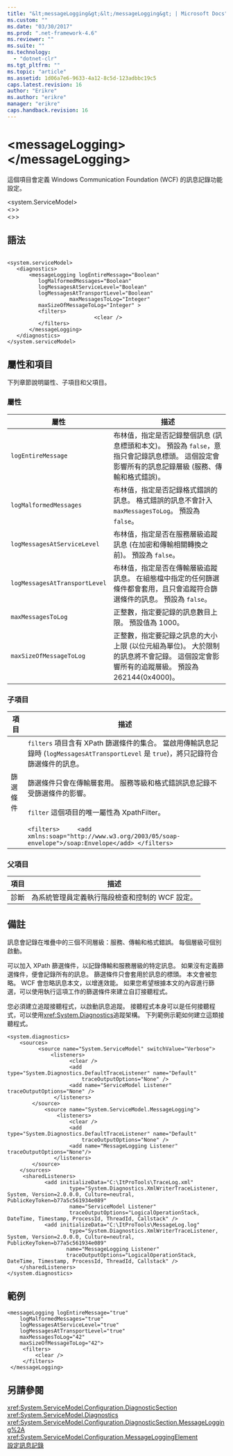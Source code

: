 ```yaml
---
title: "&lt;messageLogging&gt;&lt;/messageLogging&gt; | Microsoft Docs"
ms.custom: ""
ms.date: "03/30/2017"
ms.prod: ".net-framework-4.6"
ms.reviewer: ""
ms.suite: ""
ms.technology: 
  - "dotnet-clr"
ms.tgt_pltfrm: ""
ms.topic: "article"
ms.assetid: 1d06a7e6-9633-4a12-8c5d-123adbbc19c5
caps.latest.revision: 16
author: "Erikre"
ms.author: "erikre"
manager: "erikre"
caps.handback.revision: 16
---
```

# &lt;messageLogging&gt;&lt;/messageLogging&gt;
這個項目會定義 Windows Communication Foundation (WCF) 的訊息記錄功能設定。  
  
 \<system.ServiceModel>  
<>\>  
<>\>  
  
## <a name="syntax"></a>語法  
  
```  
  
<system.serviceModel>  
   <diagnostics>  
       <messageLogging logEntireMessage="Boolean"  
          logMalformedMessages="Boolean"  
          logMessagesAtServiceLevel="Boolean"  
          logMessagesAtTransportLevel="Boolean"  
                    maxMessagesToLog="Integer"  
          maxSizeOfMessageToLog="Integer" >  
          <filters>  
                            <clear />  
          </filters>  
       </messageLogging>  
   </diagnostics>  
</system.serviceModel>  
```  
  
## <a name="attributes-and-elements"></a>屬性和項目  
 下列章節說明屬性、子項目和父項目。  
  
### <a name="attributes"></a>屬性  
  
|屬性|描述|  
|---------------|-----------------|  
|`logEntireMessage`|布林值，指定是否記錄整個訊息 (訊息標頭和本文)。 預設為 `false`，意指只會記錄訊息標頭。 這個設定會影響所有的訊息記錄層級 (服務、傳輸和格式錯誤)。|  
|`logMalformedMessages`|布林值，指定是否記錄格式錯誤的訊息。 格式錯誤的訊息不會計入 `maxMessagesToLog`。 預設為 `false`。|  
|`logMessagesAtServiceLevel`|布林值，指定是否在服務層級追蹤訊息 (在加密和傳輸相關轉換之前)。 預設為 `false`。|  
|`logMessagesAtTransportLevel`|布林值，指定是否在傳輸層級追蹤訊息。 在組態檔中指定的任何篩選條件都會套用，且只會追蹤符合篩選條件的訊息。 預設為 `false`。|  
|`maxMessagesToLog`|正整數，指定要記錄的訊息數目上限。 預設值為 1000。|  
|`maxSizeOfMessageToLog`|正整數，指定要記錄之訊息的大小上限 (以位元組為單位)。 大於限制的訊息將不會記錄。 這個設定會影響所有的追蹤層級。 預設為 262144(0x4000)。|  
  
### <a name="child-elements"></a>子項目  
  
|項目|描述|  
|-------------|-----------------|  
|篩選條件|`filters` 項目含有 XPath 篩選條件的集合。 當啟用傳輸訊息記錄時 (`logMessagesAtTransportLevel` 是 `true`)，將只記錄符合篩選條件的訊息。<br /><br /> 篩選條件只會在傳輸層套用。 服務等級和格式錯誤訊息記錄不受篩選條件的影響。<br /><br /> `filter` 這個項目的唯一屬性為 XpathFilter。<br /><br /> `<filters>     <add xmlns:soap="http://www.w3.org/2003/05/soap-envelope">/soap:Envelope</add> </filters>`|  
  
### <a name="parent-elements"></a>父項目  
  
|項目|描述|  
|-------------|-----------------|  
|診斷|為系統管理員定義執行階段檢查和控制的 WCF 設定。|  
  
## <a name="remarks"></a>備註  
 訊息會記錄在堆疊中的三個不同層級：服務、傳輸和格式錯誤。 每個層級可個別啟動。  
  
 可以加入 XPath 篩選條件，以記錄傳輸和服務層級的特定訊息。 如果沒有定義篩選條件，便會記錄所有的訊息。 篩選條件只會套用於訊息的標頭。 本文會被忽略。 WCF 會忽略訊息本文，以增進效能。 如果您希望根據本文的內容進行篩選，可以使用執行這項工作的篩選條件來建立自訂接聽程式。  
  
 您必須建立追蹤接聽程式，以啟動訊息追蹤。 接聽程式本身可以是任何接聽程式，可以使用<xref:System.Diagnostics>追蹤架構。 下列範例示範如何建立這類接聽程式。  
  
```  
<system.diagnostics>  
    <sources>  
          <source name="System.ServiceModel" switchValue="Verbose">  
              <listeners>  
                    <clear />  
                    <add type="System.Diagnostics.DefaultTraceListener" name="Default"  
                        traceOutputOptions="None" />  
                    <add name="ServiceModel Listener" traceOutputOptions="None" />  
               </listeners>  
        </source>  
            <source name="System.ServiceModel.MessageLogging">  
                <listeners>  
                    <clear />  
                    <add type="System.Diagnostics.DefaultTraceListener" name="Default"  
                        traceOutputOptions="None" />  
                    <add name="MessageLogging Listener" traceOutputOptions="None"/>  
               </listeners>  
        </source>  
    </sources>  
     <sharedListeners>  
            <add initializeData="C:\ItProTools\TraceLog.xml"  
                    type="System.Diagnostics.XmlWriterTraceListener, System, Version=2.0.0.0, Culture=neutral, PublicKeyToken=b77a5c561934e089"  
                    name="ServiceModel Listener"  
                    traceOutputOptions="LogicalOperationStack, DateTime, Timestamp, ProcessId, ThreadId, Callstack" />  
            <add initializeData="C:\ItProTools\MessageLog.log"  
                    type="System.Diagnostics.XmlWriterTraceListener, System, Version=2.0.0.0, Culture=neutral, PublicKeyToken=b77a5c561934e089"  
                   name="MessageLogging Listener"  
                   traceOutputOptions="LogicalOperationStack, DateTime, Timestamp, ProcessId, ThreadId, Callstack" />  
    </sharedListeners>  
</system.diagnostics>  
```  
  
## <a name="example"></a>範例  
  
```  
<messageLogging logEntireMessage="true"  
    logMalformedMessages="true"  
    logMessagesAtServiceLevel="true"  
    logMessagesAtTransportLevel="true"  
    maxMessagesToLog="42"  
    maxSizeOfMessageToLog="42">  
     <filters>  
         <clear />  
     </filters>  
 </messageLogging>  
```  
  
## <a name="see-also"></a>另請參閱  
 <xref:System.ServiceModel.Configuration.DiagnosticSection>   
 <xref:System.ServiceModel.Diagnostics>   
 <xref:System.ServiceModel.Configuration.DiagnosticSection.MessageLogging%2A>   
 <xref:System.ServiceModel.Configuration.MessageLoggingElement>   
 [設定訊息記錄](../../../../../docs/framework/wcf/diagnostics/configuring-message-logging.md)